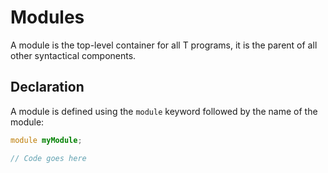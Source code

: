 Modules
=======

A module is the top-level container for all T programs, it is the parent of all other syntactical components.

## Declaration

A module is defined using the `module` keyword followed by the name of the module:

```d
module myModule;

// Code goes here
```